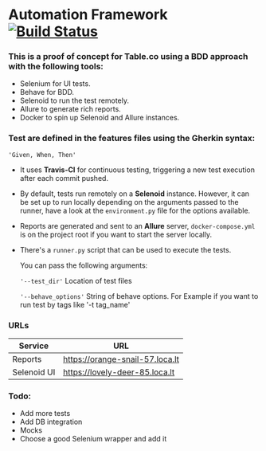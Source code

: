 # Automation Framework [![Build Status](https://travis-ci.com/ortsevlised/python_behave_tests.svg?token=x5Quo4yeKYWSC7Yayepw&branch=main)](https://travis-ci.com/github/ortsevlised/python_behave_tests/)

### This is a proof of concept for Table.co using a BDD approach with the following tools:

- Selenium for UI tests.
- Behave for BDD.
- Selenoid to run the test remotely.
- Allure to generate rich reports.
- Docker to spin up Selenoid and Allure instances.

### Test are defined in the features files using the Gherkin syntax:

`'Given, When, Then'`

- It uses **Travis-CI** for continuous testing, triggering a new test execution after each commit pushed.


- By default, tests run remotely on a **Selenoid** instance. However, it can be set up to run locally depending on the
  arguments passed to the runner, have a look at the `environment.py` file for the options available.


- Reports are generated and sent to an **Allure** server, `docker-compose.yml` is on the project root if you want to
  start the server locally.


- There's a `runner.py` script that can be used to execute the tests.

  You can pass the following arguments:

  `'--test_dir'` Location of test files

  `'--behave_options'` String of behave options. For Example if you want to run test by tags like '-t tag_name'

### URLs

| Service       | URL      |
| ---------- | -------- |
| Reports    | https://orange-snail-57.loca.lt |
| Selenoid UI| https://lovely-deer-85.loca.lt  |

### Todo:
- Add more tests
- Add DB integration
- Mocks
- Choose a good Selenium wrapper and add it


